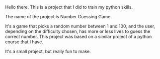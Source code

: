 Hello there. This is a project that I did to train my python skills.

The name of the project is Number Guessing Game.

It's a game that picks a random number between 1 and 100, and the user, depending on the difficulty chosen, has more or less lives
to guess the correct number.
This project was based on a similar project of a python course that I have.

It's a small project, but really fun to make.